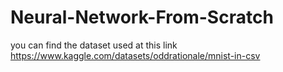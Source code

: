 # Neural-Network-From-Scratch
you can find the dataset used at this link 
https://www.kaggle.com/datasets/oddrationale/mnist-in-csv
